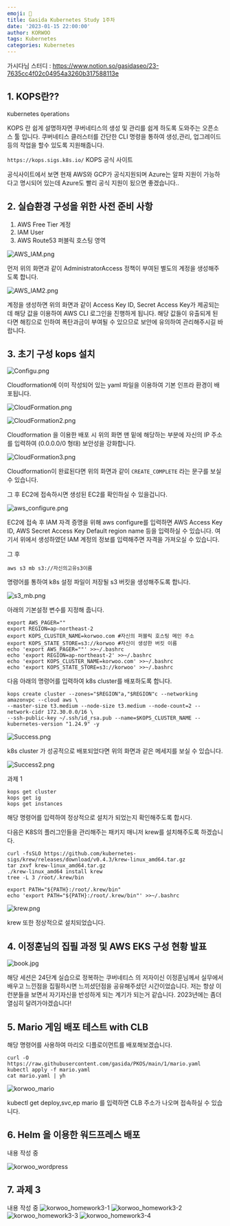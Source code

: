 ```yaml
---
emoji: 🔮
title: Gasida Kubernetes Study 1주차
date: '2023-01-15 22:00:00'
author: KORWOO
tags: Kubernetes
categories: Kubernetes
---
```



가시다님 스터디 : https://www.notion.so/gasidaseo/23-7635cc4f02c04954a3260b317588113e


## 1. KOPS란??

`K`ubernetes `Op`eration`s`

KOPS 란 쉽게 설명하자면 쿠버네티스의 생성 및 관리를 쉽게 하도록 도와주는 오픈소스 툴 입니다.
쿠버네티스 클러스터를 간단한 CLI 명령을 통하여 생성,관리, 업그레이드 등의 작업을 할수 있도록 지원해줍니다.

`https://kops.sigs.k8s.io/` KOPS 공식 사이트

공식사이트에서 보면 현재 AWS와 GCP가 공식지원되며 Azure는 알파 지원이 가능하다고 명시되어 있는데
Azure도 빨리 공식 지원이 됬으면 좋겠습니다..

## 2. 실습환경 구성을 위한 사전 준비 사항

1. AWS Free Tier 계정
2. IAM User
3. AWS Route53 퍼블릭 호스팅 영역

![AWS_IAM.png](AWS_IAM.png)

먼저 위의 화면과 같이 AdministratorAccess 정책이 부여된 별도의 계정을 생성해주도록 합니다.

![AWS_IAM2.png](AWS_IAM2.png)

계정을 생성하면 위의 화면과 같이 Access Key ID, Secret Access Key가 제공되는데 해당 값을 이용하여 AWS CLI 로그인을 진행하게 됩니다.
해당 값들이 유출되게 된다면 해킹으로 인하여 폭탄과금이 부여될 수 있으므로 보안에 유의하여 관리해주시길 바랍니다.

## 3. 초기 구성  kops 설치


![Configu.png](Configu.png)

Cloudformation에 이미 작성되어 있는 yaml 파일을 이용하여 기본 인프라 환경이 배포됩니다.

![CloudFormation.png](CloudFormation.png)

![CloudFormation2.png](CloudFormation2.png)

Cloudformation 을 이용한 배포 시 위의 화면 맨 밑에 해당하는 부분에 자신의 IP 주소를 입력하여 (0.0.0.0/0 형태) 보안성을 강화합니다.

![CloudFormation3.png](CloudFormation3.png)

Cloudformation이 완료된다면 위의 화면과 같이 `CREATE_COMPLETE` 라는 문구를 보실 수 있습니다.

그 후 EC2에 접속하시면 생성된 EC2를 확인하실 수 있을겁니다.

![aws_configure.png](aws_configure.png)

EC2에 접속 후  IAM 자격 증명을 위해
aws configure를 입력하면
AWS Access Key ID,
AWS Secret Access Key
Default region name
등을 입력하실 수 있습니다.
여기서 위에서 생성하였던 IAM 계정의 정보를 입력해주면 자격을 가져오실 수 있습니다.


그 후

```aws s3 mb s3://자신의고유s3이름```

명령어를 통하여 k8s 설정 파일이 저장될 s3 버킷을 생성해주도록 합니다.

![s3_mb.png](s3_mb.png)


아래의 기본설정 변수를 지정해 줍니다.
```
export AWS_PAGER=""
export REGION=ap-northeast-2
export KOPS_CLUSTER_NAME=korwoo.com #자신의 퍼블릭 호스팅 메인 주소
export KOPS_STATE_STORE=s3://korwoo #자신이 생성한 버킷 이름 
echo 'export AWS_PAGER=""' >>~/.bashrc
echo 'export REGION=ap-northeast-2' >>~/.bashrc
echo 'export KOPS_CLUSTER_NAME=korwoo.com' >>~/.bashrc
echo 'export KOPS_STATE_STORE=s3://korwoo' >>~/.bashrc
```

다음 아래의 명령어를 입력하여 k8s cluster를 배포하도록 합니다.
```
kops create cluster --zones="$REGION"a,"$REGION"c --networking amazonvpc --cloud aws \
--master-size t3.medium --node-size t3.medium --node-count=2 --network-cidr 172.30.0.0/16 \
--ssh-public-key ~/.ssh/id_rsa.pub --name=$KOPS_CLUSTER_NAME --kubernetes-version "1.24.9" -y
```

![Success.png](Success.png)

k8s cluster 가 성공적으로 배포되었다면 위의 화면과 같은 메세지를 보실 수 있습니다.

![Success2.png](Success2.png)

과제 1
```
kops get cluster
kops get ig
kops get instances
```

해당 명령어를 입력하여 정상적으로 설치가 되었는지 확인해주도록 합시다.


다음은 K8S의 플러그인들을 관리해주는 패키지 매니저 krew를 설치해주도록 하겠습니다.

```
curl -fsSLO https://github.com/kubernetes-sigs/krew/releases/download/v0.4.3/krew-linux_amd64.tar.gz
tar zxvf krew-linux_amd64.tar.gz
./krew-linux_amd64 install krew
tree -L 3 /root/.krew/bin

export PATH="${PATH}:/root/.krew/bin"
echo 'export PATH="${PATH}:/root/.krew/bin"' >>~/.bashrc

```

![krew.png](krew.png)

krew 또한 정상적으로 설치되었습니다.


## 4. 이정훈님의 집필 과정 및 AWS EKS 구성 현황 발표

![book.jpg](book.jpg)

해당 세션은 24단계 실습으로 정복하는 쿠버네티스 의 저자이신 이정훈님께서 실무에서 배우고 느낀점을 집필하시면 느끼셨던점을 공유해주셨던 시간이었습니다.
저는 항상 이런분들을 보면서 자기자신을 반성하게 되는 계기가 되는거 같습니다.
2023년에는 좀더 열심히 달려가야겠습니다!

## 5. Mario 게임 배포 테스트 with CLB

해당 명령어를 사용하여 마리오 디플로이먼트를 배포해보겠습니다.

```
curl -O https://raw.githubusercontent.com/gasida/PKOS/main/1/mario.yaml
kubectl apply -f mario.yaml
cat mario.yaml | yh
```

![korwoo_mario](korwoo_mario.png)

kubectl get deploy,svc,ep mario 를 입력하면
CLB 주소가 나오며 접속하실 수 있습니다.

## 6. Helm 을 이용한 워드프레스 배포

내용 작성 중

![korwoo_wordpress](korwoo_wordpress.png)

## 7. 과제 3

내용 작성 중
![korwoo_homework3-1](korwoo_homework3-1.png)
![korwoo_homework3-2](korwoo_homework3-2.png)
![korwoo_homework3-3](korwoo_homework3-3.png)
![korwoo_homework3-4](korwoo_homework3-4.png)


```toc

```


















```toc

```
